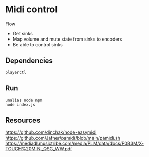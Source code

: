 # Midi control

Flow
* Get sinks
* Map volume and mute state from sinks to encoders
* Be able to control sinks 

## Dependencies

`playerctl`

## Run

```
unalias node npm
node index.js
```


## Resources
https://github.com/dinchak/node-easymidi
https://github.com/Jafner/pamidi/blob/main/pamidi.sh
https://mediadl.musictribe.com/media/PLM/data/docs/P0B3M/X-TOUCH%20MINI_QSG_WW.pdf